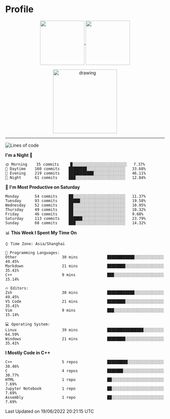 # Profile

<p align="center">
  <a href="https://github.com/SourVoice">
    <img
      align="center"
      height="140em"
      src="https://github-readme-stats.vercel.app/api?username=SourVoice&show_icons=true&include_all_commits=true&count_private=true&theme=tokyonight"
    />
  </a>
  <a href="https://github.com/SourVoice">
    <img
      align="center"
      height="140em"
      src="https://github-readme-stats.vercel.app/api/top-langs/?username=SourVoice&show_icons=true&include_all_commits=true&count_private=true&layout=compact&theme=tokyonight"
    />
  </a>
</p>

<p align="center">
   <a href="https://github.com/SourVoice">
    <img
      align="center"
      height="202em"
      alt="drawing"
      src="https://activity-graph.herokuapp.com/graph?username=SourVoice&theme=react-dark"
    />
  </a>
</p>

---
<!--START_SECTION:waka-->
![Lines of code](https://img.shields.io/badge/From%20Hello%20World%20I%27ve%20Written-253%20Thousand%20lines%20of%20code-blue)

**I'm a Night 🦉** 

```text
🌞 Morning    35 commits     █░░░░░░░░░░░░░░░░░░░░░░░░   7.37% 
🌆 Daytime    160 commits    ████████░░░░░░░░░░░░░░░░░   33.68% 
🌃 Evening    219 commits    ███████████░░░░░░░░░░░░░░   46.11% 
🌙 Night      61 commits     ███░░░░░░░░░░░░░░░░░░░░░░   12.84%

```
📅 **I'm Most Productive on Saturday** 

```text
Monday       54 commits     ██░░░░░░░░░░░░░░░░░░░░░░░   11.37% 
Tuesday      93 commits     █████░░░░░░░░░░░░░░░░░░░░   19.58% 
Wednesday    52 commits     ██░░░░░░░░░░░░░░░░░░░░░░░   10.95% 
Thursday     49 commits     ██░░░░░░░░░░░░░░░░░░░░░░░   10.32% 
Friday       46 commits     ██░░░░░░░░░░░░░░░░░░░░░░░   9.68% 
Saturday     113 commits    ██████░░░░░░░░░░░░░░░░░░░   23.79% 
Sunday       68 commits     ███░░░░░░░░░░░░░░░░░░░░░░   14.32%

```


📊 **This Week I Spent My Time On** 

```text
⌚︎ Time Zone: Asia/Shanghai

💬 Programming Languages: 
Other                    30 mins             ████████████░░░░░░░░░░░░░   49.45% 
Markdown                 21 mins             ████████░░░░░░░░░░░░░░░░░   35.41% 
C++                      9 mins              ███░░░░░░░░░░░░░░░░░░░░░░   15.14%

🔥 Editors: 
Zsh                      30 mins             ████████████░░░░░░░░░░░░░   49.45% 
VS Code                  21 mins             ████████░░░░░░░░░░░░░░░░░   35.41% 
Vim                      9 mins              ███░░░░░░░░░░░░░░░░░░░░░░   15.14%

💻 Operating System: 
Linux                    39 mins             ████████████████░░░░░░░░░   64.59% 
Windows                  21 mins             ████████░░░░░░░░░░░░░░░░░   35.41%

```

**I Mostly Code in C++** 

```text
C++                      5 repos             █████████░░░░░░░░░░░░░░░░   38.46% 
C                        4 repos             ███████░░░░░░░░░░░░░░░░░░   30.77% 
HTML                     1 repo              ██░░░░░░░░░░░░░░░░░░░░░░░   7.69% 
Jupyter Notebook         1 repo              ██░░░░░░░░░░░░░░░░░░░░░░░   7.69% 
Assembly                 1 repo              ██░░░░░░░░░░░░░░░░░░░░░░░   7.69%

```



 Last Updated on 19/06/2022 20:21:15 UTC
<!--END_SECTION:waka-->
